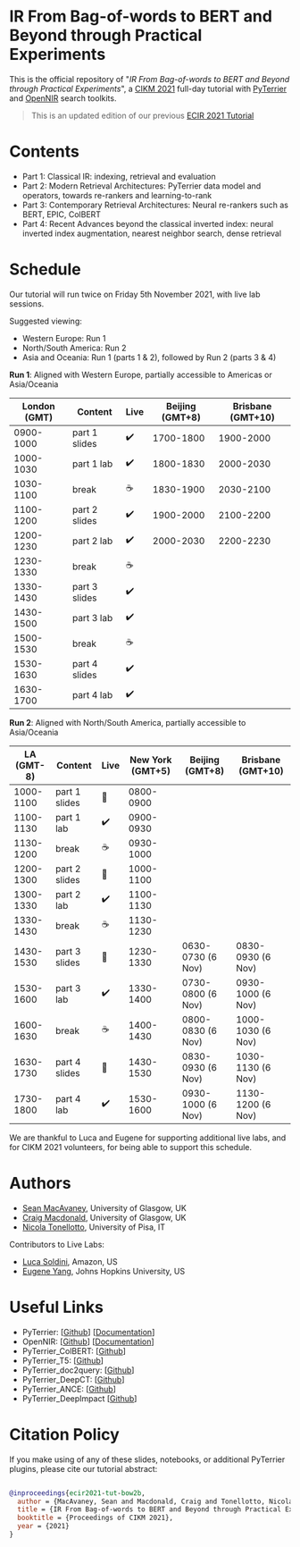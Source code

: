 # IR From Bag-of-words to BERT and Beyond through Practical Experiments

This is the official repository of "*IR From Bag-of-words to BERT and Beyond through Practical Experiments*", a [CIKM 2021](https://www.cikm2021.org/) full-day tutorial with [PyTerrier](https://github.com/terrier-org/pyterrier) and [OpenNIR](https://opennir.net) search toolkits.

> This is an updated edition of our previous [ECIR 2021 Tutorial](https://github.com/terrier-org/ecir2021tutorial)

# Contents

* Part 1: Classical IR: indexing, retrieval and evaluation 
* Part 2: Modern Retrieval Architectures: PyTerrier data model and operators, towards re-rankers and learning-to-rank
* Part 3: Contemporary Retrieval Architectures: Neural re-rankers such as BERT, EPIC, ColBERT
* Part 4: Recent Advances beyond the classical inverted index: neural inverted index augmentation, nearest neighbor search, dense retrieval


# Schedule

Our tutorial will run twice on Friday 5th November 2021, with live lab sessions.

 Suggested viewing:
  - Western Europe: Run 1
  - North/South America: Run 2
  - Asia and Oceania: Run 1 (parts 1 & 2), followed by Run 2 (parts 3 & 4)

**Run 1**: Aligned with Western Europe, partially accessible to Americas or Asia/Oceania

| London (GMT) | Content | Live | Beijing (GMT+8) | Brisbane (GMT+10)|
|-----|---------|---|-----------------|-----------------|
| 0900-1000 | part 1 slides | :heavy_check_mark: | 1700-1800 | 1900-2000 |
| 1000-1030 | part 1 lab | :heavy_check_mark:    | 1800-1830 | 2000-2030 |
| 1030-1100 | break | ☕                         | 1830-1900 | 2030-2100 |
| 1100-1200 | part 2 slides | :heavy_check_mark: | 1900-2000 | 2100-2200 |
| 1200-1230 | part 2 lab | :heavy_check_mark:    | 2000-2030 | 2200-2230 |
| 1230-1330 | break | ☕                         | 
| 1330-1430 | part 3 slides | :heavy_check_mark: |
| 1430-1500 | part 3 lab | :heavy_check_mark:    |
| 1500-1530 | break | ☕                         |
| 1530-1630 | part 4 slides | :heavy_check_mark: |
| 1630-1700 | part 4 lab | :heavy_check_mark:    |

**Run 2**: Aligned with North/South America, partially accessible to Asia/Oceania


| LA (GMT-8) | Content | Live | New York (GMT+5) | Beijing (GMT+8) | Brisbane (GMT+10)|
|-----|-------|--|------|-----------|-----------------------|
| 1000-1100 | part 1 slides | 🎥              | 0800-0900 |
| 1100-1130 | part 1 lab | :heavy_check_mark: | 0900-0930 |
| 1130-1200 | break | ☕                      | 0930-1000 |
| 1200-1300 | part 2 slides  | 🎥             | 1000-1100 |
| 1300-1330 | part 2 lab | :heavy_check_mark: | 1100-1130 |
| 1330-1430 | break | ☕                      | 1130-1230 |
| 1430-1530 | part 3 slides  | 🎥             | 1230-1330 | 0630-0730 (6 Nov) | 0830-0930 (6 Nov) |
| 1530-1600 | part 3 lab | :heavy_check_mark: | 1330-1400 | 0730-0800 (6 Nov) | 0930-1000 (6 Nov) |
| 1600-1630 | break | ☕                      | 1400-1430 | 0800-0830 (6 Nov) | 1000-1030 (6 Nov) |
| 1630-1730 | part 4 slides  | 🎥             | 1430-1530 | 0830-0930 (6 Nov) | 1030-1130 (6 Nov) |
| 1730-1800 | part 4 lab | :heavy_check_mark: | 1530-1600 | 0930-1000 (6 Nov) | 1130-1200 (6 Nov) |

We are thankful to Luca and Eugene for supporting additional live labs, and for CIKM 2021 volunteers, for being able to support this schedule.

# Authors

* [Sean MacAvaney](https://macavaney.us), University of Glasgow, UK
* [Craig Macdonald](http://www.dcs.gla.ac.uk/~craigm/), University of Glasgow, UK
* [Nicola Tonellotto](http://tonellotto.github.io), University of Pisa, IT

Contributors to Live Labs:

* [Luca Soldini](https://soldaini.net/), Amazon, US
* [Eugene Yang](https://www.eugene.zone/), Johns Hopkins University, US



# Useful Links

 - PyTerrier: [[Github](https://github.com/terrier-org/pyterrier)] [[Documentation](https://pyterrier.readthedocs.io/en/latest/)]
 - OpenNIR: [[Github](https://github.com/Georgetown-IR-Lab/OpenNIR)] [[Documentation](https://opennir.net/)]
 - PyTerrier_ColBERT: [[Github](https://github.com/terrierteam/pyterrier_colbert)]
 - PyTerrier_T5: [[Github](https://github.com/terrierteam/pyterrier_t5)]
 - PyTerrier_doc2query: [[Github](https://github.com/terrierteam/pyterrier_doc2query)]
 - PyTerrier_DeepCT: [[Github](https://github.com/terrierteam/pyterrier_deepct)]
 - PyTerrier_ANCE: [[Github](https://github.com/terrierteam/pyterrier_ance)]
 - PyTerrier_DeepImpact [[Github](https://github.com/terrierteam/pyterrier_deepimpact)]

# Citation Policy

If you make using of any of these slides, notebooks, or additional PyTerrier plugins, please cite our tutorial abstract:

```bibtex

@inproceedings{ecir2021-tut-bow2b,
  author = {MacAvaney, Sean and Macdonald, Craig and Tonellotto, Nicola},
  title = {IR From Bag-of-words to BERT and Beyond through Practical Experiments: A CIKM 2021 tutorial with PyTerrier and OpenNIR},
  booktitle = {Proceedings of CIKM 2021},
  year = {2021}
}

```

